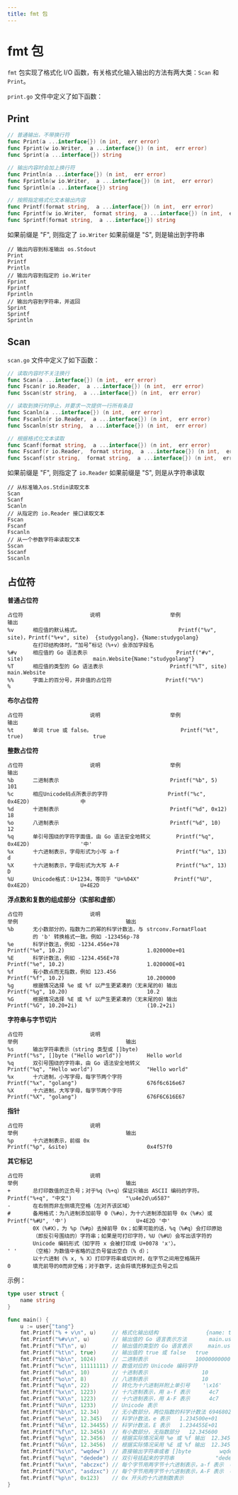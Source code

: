 ```yaml
---
title: fmt 包
---
```


# fmt 包
`fmt` 包实现了格式化 I/O 函数，有关格式化输入输出的方法有两大类：`Scan` 和 `Print`。

`print.go` 文件中定义了如下函数：

## Print
```Go
// 普通输出，不带换行符
func Print(a ...interface{}) (n int,  err error)
func Fprint(w io.Writer,  a ...interface{}) (n int,  err error)
func Sprint(a ...interface{}) string

// 输出内容时会加上换行符
func Println(a ...interface{}) (n int,  err error)
func Fprintln(w io.Writer,  a ...interface{}) (n int,  err error)
func Sprintln(a ...interface{}) string

// 按照指定格式化文本输出内容
func Printf(format string,  a ...interface{}) (n int,  err error)
func Fprintf(w io.Writer,  format string,  a ...interface{}) (n int,  err error)
func Sprintf(format string,  a ...interface{}) string
```

如果前缀是 "F", 则指定了 `io.Writer`
如果前缀是 "S", 则是输出到字符串
```
// 输出内容到标准输出 os.Stdout
Print
Printf
Println
// 输出内容到指定的 io.Writer
Fprint
Fprintf
Fprintln
// 输出内容到字符串，并返回
Sprint
Sprintf
Sprintln
```

## Scan
`scan.go` 文件中定义了如下函数：
```go
// 读取内容时不关注换行
func Scan(a ...interface{}) (n int,  err error)
func Fscan(r io.Reader,  a ...interface{}) (n int,  err error)
func Sscan(str string,  a ...interface{}) (n int,  err error)

// 读取到换行时停止，并要求一次提供一行所有条目
func Scanln(a ...interface{}) (n int,  err error)
func Fscanln(r io.Reader,  a ...interface{}) (n int,  err error)
func Sscanln(str string,  a ...interface{}) (n int,  err error) 

// 根据格式化文本读取
func Scanf(format string,  a ...interface{}) (n int,  err error)
func Fscanf(r io.Reader,  format string,  a ...interface{}) (n int,  err error)
func Sscanf(str string,  format string,  a ...interface{}) (n int,  err error)
```

如果前缀是 "F", 则指定了 `io.Reader`
如果前缀是 "S", 则是从字符串读取
```
// 从标准输入os.Stdin读取文本
Scan
Scanf
Scanln
// 从指定的 io.Reader 接口读取文本
Fscan
Fscanf
Fscanln
// 从一个参数字符串读取文本
Sscan
Sscanf
Sscanln
```

## 占位符
**普通占位符**
	
	占位符						说明						举例										输出
	%v		相应值的默认格式。								Printf("%v", site)，Printf("%+v", site)	{studygolang}，{Name:studygolang}
			在打印结构体时，“加号”标记（%+v）会添加字段名
	%#v		相应值的 Go 语法表示							Printf("#v", site)						main.Website{Name:"studygolang"}
	%T		相应值的类型的 Go 语法表示						Printf("%T", site)						main.Website
	%%		字面上的百分号，并非值的占位符					Printf("%%")							%

**布尔占位符**

	占位符						说明						举例										输出
	%t		单词 true 或 false。							Printf("%t", true)						true

**整数占位符**

	占位符						说明						举例									输出
	%b		二进制表示									Printf("%b", 5)						101
	%c		相应Unicode码点所表示的字符					Printf("%c", 0x4E2D)				中
	%d		十进制表示									Printf("%d", 0x12)					18
	%o		八进制表示									Printf("%d", 10)					12
	%q		单引号围绕的字符字面值，由 Go 语法安全地转义		Printf("%q", 0x4E2D)				'中'
	%x		十六进制表示，字母形式为小写 a-f				    Printf("%x", 13)					d
	%X		十六进制表示，字母形式为大写 A-F				    Printf("%x", 13)					D
	%U		Unicode格式：U+1234，等同于 "U+%04X"			Printf("%U", 0x4E2D)				U+4E2D

**浮点数和复数的组成部分（实部和虚部）**

	占位符						说明												举例									输出
	%b		无小数部分的，指数为二的幂的科学计数法，与 strconv.FormatFloat	
			的 'b' 转换格式一致。例如 -123456p-78
	%e		科学计数法，例如 -1234.456e+78									Printf("%e", 10.2)							1.020000e+01
	%E		科学计数法，例如 -1234.456E+78									Printf("%e", 10.2)							1.020000E+01
	%f		有小数点而无指数，例如 123.456									Printf("%f", 10.2)							10.200000
	%g		根据情况选择 %e 或 %f 以产生更紧凑的（无末尾的0）输出				Printf("%g", 10.20)							10.2
	%G		根据情况选择 %E 或 %f 以产生更紧凑的（无末尾的0）输出				Printf("%G", 10.20+2i)						(10.2+2i)

**字符串与字节切片**

	占位符						说明												举例									输出
	%s		输出字符串表示（string 类型或 []byte)							Printf("%s", []byte ("Hello world"))		Hello world
	%q		双引号围绕的字符串，由 Go 语法安全地转义							Printf("%q", "Hello world")				    "Hello world"
	%x		十六进制，小写字母，每字节两个字符								Printf("%x", "golang")						676f6c616e67
	%X		十六进制，大写字母，每字节两个字符								Printf("%X", "golang")						676F6C616E67

**指针**

	占位符						说明												举例									输出
	%p		十六进制表示，前缀 0x											Printf("%p", &site)							0x4f57f0
	
**其它标记**

	占位符						说明												举例									输出
	+		总打印数值的正负号；对于%q（%+q）保证只输出 ASCII 编码的字符。			Printf("%+q", "中文")					"\u4e2d\u6587"
	-		在右侧而非左侧填充空格（左对齐该区域）
	#		备用格式：为八进制添加前导 0（%#o），为十六进制添加前导 0x（%#x）或	Printf("%#U", '中')						U+4E2D '中'
			0X（%#X），为 %p（%#p）去掉前导 0x；如果可能的话，%q（%#q）会打印原始
			（即反引号围绕的）字符串；如果是可打印字符，%U（%#U）会写出该字符的
			Unicode 编码形式（如字符 x 会被打印成 U+0078 'x'）。
	' '		（空格）为数值中省略的正负号留出空白（% d）；
			以十六进制（% x, % X）打印字符串或切片时，在字节之间用空格隔开
	0		填充前导的0而非空格；对于数字，这会将填充移到正负号之后
	
示例：
```go
type user struct {
	name string
}

func main() {
	u := user{"tang"}
	fmt.Printf("% + v\n", u)     // 格式化输出结构               {name: tang}
	fmt.Printf("%#v\n", u)       // 输出值的 Go 语言表示方法       main.user{name: "tang"}
	fmt.Printf("%T\n", u)        // 输出值的类型的 Go 语言表示     main.user
	fmt.Printf("%t\n", true)     // 输出值的 true 或 false   true
	fmt.Printf("%b\n", 1024)     // 二进制表示               10000000000
	fmt.Printf("%c\n", 11111111) // 数值对应的 Unicode 编码字符
	fmt.Printf("%d\n", 10)       // 十进制表示                 10
	fmt.Printf("%o\n", 8)        // 八进制表示                 10
	fmt.Printf("%q\n", 22)       // 转化为十六进制并附上单引号    '\x16'
	fmt.Printf("%x\n", 1223)     // 十六进制表示，用 a-f 表示      4c7
	fmt.Printf("%X\n", 1223)     // 十六进制表示，用 A-F 表示      4c7
	fmt.Printf("%U\n", 1233)     // Unicode 表示
	fmt.Printf("%b\n", 12.34)    // 无小数部分，两位指数的科学计数法 6946802425218990p-49
	fmt.Printf("%e\n", 12.345)   // 科学计数法，e 表示   1.234500e+01
	fmt.Printf("%E\n", 12.34455) // 科学计数法，E 表示   1.234455E+01
	fmt.Printf("%f\n", 12.3456)  // 有小数部分，无指数部分   12.345600
	fmt.Printf("%g\n", 12.3456)  // 根据实际情况采用 %e 或 %f 输出  12.3456
	fmt.Printf("%G\n", 12.3456)  // 根据实际情况采用 %E 或 %f 输出  12.3456
	fmt.Printf("%s\n", "wqdew")  // 直接输出字符串或者 []byte         wqdew
	fmt.Printf("%q\n", "dedede") // 双引号括起来的字符串             "dedede"
	fmt.Printf("%x\n", "abczxc") // 每个字节用两字节十六进制表示，a-f 表示  6162637a7863
	fmt.Printf("%X\n", "asdzxc") // 每个字节用两字节十六进制表示，A-F 表示  6173647A7863
	fmt.Printf("%p\n", 0x123)    // 0x 开头的十六进制数表示
}
```